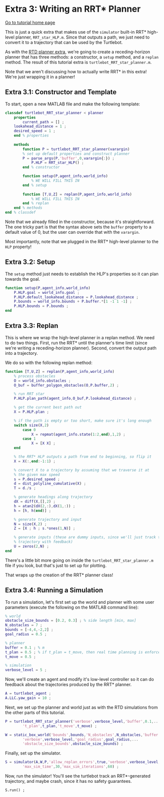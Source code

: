 # Extra 3: Writing an RRT* Planner

[Go to tutorial home page](https://github.com/skousik/RTD_tutorial)

This is just a quick extra that makes use of the `simulator` built-in RRT* high-level planner, `RRT_star_HLP.m`. Since that outputs a path, we just need to convert it to a trajectory that can be used by the Turtlebot.

As with the [RTD planner extra](https://github.com/skousik/RTD_tutorial/tree/master/step_5_extras/extra_2_writing_an_RTD_planner), we're going to create a receding-horizon planner that has three methods: a constructor, a `setup` method, and a `replan` method. The result of this tutorial extra is `turtlebot_RRT_star_planner.m`.

Note that we aren't discussing how to actually write RRT* in this extra! We're just wrapping it in a planner!

## Extra 3.1: Constructor and Template

To start, open a new MATLAB file and make the following template:

```matlab
classdef turtlebot_RRT_star_planner < planner
	properties
		current_path = [] ;
    lookahead_distance = 1 ;
    desired_speed = 1 ;
	end % properties
    
	methods
		function P = turtlebot_RRT_star_planner(varargin)
    	% set up default properties and construct planner
    	P = parse_args(P,'buffer',0,varargin{:}) ;
			P.HLP = RRT_star_HLP() ;
		end % constructor

		function setup(P,agent_info,world_info)
			% WE WILL FILL THIS IN
		end % setup
		
		function [T,U,Z] = replan(P,agent_info,world_info)
			% WE WILL FILL THIS IN
		end % replan
	end % methods
end % classdef
```



Note that we already filled in the constructor, because it's straightforward. The one tricky part is that the syntax above sets the  `buffer` property to a default value of 0, but the user can override that with the `varargin`.

Most importantly, note that we plugged in the RRT* high-level planner to the `HLP` property!



## Extra 3.2: Setup

The `setup` method just needs to establish the HLP's properties so it can plan towards the goal.

```matlab
function setup(P,agent_info,world_info)
	P.HLP.goal = world_info.goal ;
	P.HLP.default_lookahead_distance = P.lookahead_distance ;
	P.bounds = world_info.bounds + P.buffer.*[1 -1 1 -1] ;
	P.HLP.bounds = P.bounds ;
end
```



## Extra 3.3: Replan

This is where we wrap the high-level planner in a replan method. We need to do two things. First, run the RRT* until the planner's time limit (since we're writing a receding-horizon planner). Second, convert the output path into a trajectory.

We do so with the following replan method:

```matlab
function [T,U,Z] = replan(P,agent_info,world_info)
	% process obstacles
	O = world_info.obstacles ;
	O_buf = buffer_polygon_obstacles(O,P.buffer,2) ;

	% run RRT star
	P.HLP.plan_path(agent_info,O_buf,P.lookahead_distance) ;

	% get the current best path out
	X = P.HLP.plan ;

	% if the path is empty or too short, make sure it's long enough
	switch size(X,2)
		case 0
			X = repmat(agent_info.state(1:2,end),1,2) ;
		case 1
			X = [X X] ;
	end

	% the RRT* HLP outputs a path from end to beginning, so flip it
	X = X(:,end:-1:1) ;

	% convert X to a trajectory by assuming that we traverse it at
	% the given max speed
	s = P.desired_speed ;
	d = dist_polyline_cumulative(X) ;
	T = d./s ;

	% generate headings along trajectory
	dX = diff(X,[],2) ;
	h = atan2(dX(2,:),dX(1,:)) ;
	h = [h, h(end)] ;

	% generate trajectory and input
	N = size(X,2) ;
	Z = [X ; h ; s.*ones(1,N)] ;

	% generate inputs (these are dummy inputs, since we'll just track the
	% trajectory with feedback)
	U = zeros(2,N) ;
end
```

There's a little bit more going on inside the `turtlebot_RRT_star_planner.m` file if you look, but that's just to set up for plotting.

That wraps up the creation of the RRT* planner class!

## Extra 3.4: Running a Simulation

To run a simulation, let's first set up the world and planner with some user parameters (execute the following on the MATLAB command line):

```matlab
% world
obstacle_size_bounds = [0.2, 0.3] ; % side length [min, max]
N_obstacles = 7 ;
bounds = [-4,4,-2,2] ;
goal_radius = 0.5 ;

% planner
buffer = 0.1 ; % m
t_plan = 0.5 ; % if t_plan = t_move, then real time planning is enforced
t_move = 0.5 ;

% simulation
verbose_level = 5 ;
```



Now, we'll create an agent and modify it's low-level controller so it can do feedback about the trajectories produced by the RRT* planner.

```matlab
A = turtlebot_agent ;
A.LLC.yaw_gain = 10 ;
```



Next, we set up the planner and world just as with the RTD simulations from the other parts of this tutorial.

```matlab
P = turtlebot_RRT_star_planner('verbose',verbose_level,'buffer',0.1,...
		't_plan',t_plan,'t_move',t_move) ;

W = static_box_world('bounds',bounds,'N_obstacles',N_obstacles,'buffer',0.25,...
		'verbose',verbose_level,'goal_radius',goal_radius,...
		'obstacle_size_bounds',obstacle_size_bounds) ;
```



Finally, set up the simulator.

```matlab
S = simulator(A,W,P,'allow_replan_errors',true,'verbose',verbose_level,...
		'max_sim_time',30,'max_sim_iterations',60) ;
```



Now, run the simulator! You'll see the turtlebot track an RRT*-generated trajectory, and maybe crash, since it has no safety guarantees.

```
S.run() ;
```

